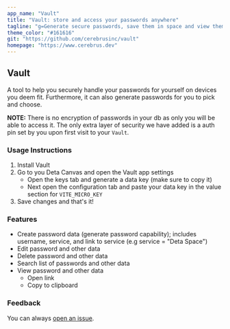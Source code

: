 ```yaml
---
app_name: "Vault"
title: "Vault: store and access your passwords anywhere"
tagline: "g=Generate secure passwords, save them in space and view them on earth"
theme_color: "#161616"
git: "https://github.com/cerebrusinc/vault"
homepage: "https://www.cerebrus.dev"
---
```


## Vault

A tool to help you securely handle your passwords for yourself on devices you deem fit. Furthermore, it can also generate passwords for you to pick and choose.

**NOTE:** There is no encryption of passwords in your db as only you will be able to access it. The only extra layer of security we have added is a auth pin set by you upon first visit to your `Vault`.

### Usage Instructions

1. Install Vault
2. Go to you Deta Canvas and open the Vault app settings
   - Open the keys tab and generate a data key (make sure to copy it)
   - Next open the configuration tab and paste your data key in the value section for `VITE_MICRO_KEY`
3. Save changes and that's it!

### Features

- Create password data (generate password capability); includes username, service, and link to service (e.g service = "Deta Space")
- Edit password and other data
- Delete password and other data
- Search list of passwords and other data
- View password and other data
  - Open link
  - Copy to clipboard

### Feedback

You can always [open an issue](https://github.com/cerebrusinc/vault/issues).
